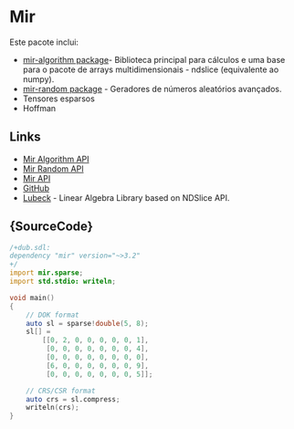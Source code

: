 # Mir

Este pacote inclui:

 - [mir-algorithm package](dub/mir-algorithm)- Biblioteca principal para cálculos e uma base para o pacote de arrays multidimensionais - ndslice (equivalente ao numpy).
 - [mir-random package](dub/mir-random) - Geradores de números aleatórios avançados.
 - Tensores esparsos
 - Hoffman

## Links

 - [Mir Algorithm API](http://mir-algorithm.libmir.org)
 - [Mir Random API](http://mir-random.libmir.org)
 - [Mir API](http://mir.libmir.org)
 - [GitHub](https://github.com/libmir/mir)
 - [Lubeck](https://github.com/kaleidicassociates/lubeck) - Linear Algebra Library based on NDSlice API.

## {SourceCode}

```d
/+dub.sdl:
dependency "mir" version="~>3.2"
+/
import mir.sparse;
import std.stdio: writeln;

void main()
{
    // DOK format
    auto sl = sparse!double(5, 8);
    sl[] =
        [[0, 2, 0, 0, 0, 0, 0, 1],
         [0, 0, 0, 0, 0, 0, 0, 4],
         [0, 0, 0, 0, 0, 0, 0, 0],
         [6, 0, 0, 0, 0, 0, 0, 9],
         [0, 0, 0, 0, 0, 0, 0, 5]];

    // CRS/CSR format
    auto crs = sl.compress;
    writeln(crs);
}
```
